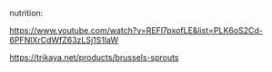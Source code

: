 nutrition:

https://www.youtube.com/watch?v=REFl7pxofLE&list=PLK6oS2Cd-6PFNlXrCdWfZ63zLSj1S1laW


https://trikaya.net/products/brussels-sprouts
